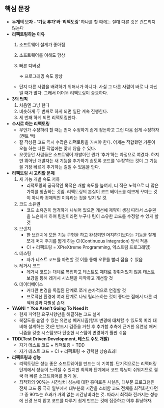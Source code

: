 ## 핵심 문장

- **두개의 모자 - ‘기능 추가’와 ‘리팩토링’**
  하나를 할 때에는 절대 다른 것은 건드리지 않는다
- **리팩토링하는 이유**
  1. 소프트웨어 설계가 좋아짐
  2. 소프트웨어를 이해도 향상
  3. 빠른 디버깅

     ⇒ 프로그래밍 속도 향상
  - 단지 다른 사람을 배려하기 위해서가 아니다. 사실 그 다른 사람이 바로 나 자신일 때가 많다. 그래서 더더욱 리팩토링이 중요하다.
- **3의 법칙**
  1. 처음엔 그냥 한다
  2. 비슷하게 두 번째로 하게 되면 일단 계속 진행한다.
  3. 세 번째 하게 되면 리팩토링한다.
- **수시로 하는 리팩토링**
  - 무언가 수정하려 할 때는 먼저 수정하기 쉽게 정돈하고 그런 다음 쉽게 수정하자 (켄트 백)
  - 잘 작성된 코드 역시 수많은 리팩토링을 거쳐야 한다. 어제는 적합했던 기준이 오늘 하는 다른 작업에는 맞지 않을 수 있다.
  - 오랫동안 사람들은 소프트웨어 개발이란 뭔가 ‘추가’하는 과정으로 여겼다.
    하지만 뛰어난 개발자는 새 기능을 추가하기 쉽도록 코드를 ‘수정’하는 것이 그 기능을 가장 빠르게 추가하는 길일 수 있음을 안다.
- **리팩토링 시 고려할 문제**
  1. 새 기능 개발 속도 저하
     - 리팩토링의 궁극적인 목적은 개발 속도를 높여서, 더 적은 노력으로 더 많은 가치를 창출하는 것임.
       리팩토링의 본질이 코드 베이스를 예쁘게 꾸미는 것이 아니라 경제적인 이유라는 것을 잊지 말 것.
  2. 코드 소유권
     - 코드 소유권이 엄격하게 나뉘어 있으면 개선에 제약이 생김
       따라서 소유권을 느슨하게 하여 팀원이라면 누구나 팀이 소유한 코드를 수정할 수 있게 할 것
  3. 브랜치
     - 한 브랜치에 모든 기능 구현을 하고 완성되면 머지하기보다는
       기능을 잘게 쪼개 머지 주기를 짧게 하는 CI(Continuous Integration) 방식 적용
     - CI + 리팩토링 = XP(eXtreme Programming, 익스트림 프로그래밍)
  4. 테스팅
     - 자가 테스트 코드를 마련할 것
       이를 통해 오류를 빨리 잡을 수 있음
  5. 레거시 코드
     - 레거시 코드는 대체로 복잡하고 테스트도 제대로 갖춰져있지 않음
       테스트 보강을 통해 레거시 시스템을 파악하고 개선할 것
  6. 데이터베이스
     - 커다란 변경을 독립된 단계로 쪼개 순차적으로 연결할 것
     - 프로덕션 환경에 여러 단계로 나눠 릴리스하는 것이 좋다는 점에서 다른 리팩터링과 차별성 존재
- **YAGNI = You Aren’t Going To Need It**
  - 현재 파악한 요구사항만을 해결하는 코드 설계
  - 복잡도를 높일 수 있는 유연성 메커니즘(향후 변경에 대처할 수 있도록 미리 대비해 설계하는 것)은 반드시 검증을 거친 후 추가함
    추측에 근거한 유연성 매커니즘을 갖춘 시스템보다 단순한 시스템이 변경하기 훨씬 쉬움
- **TDD(Test Driven Development, 테스트 주도 개발)**
  - 자가 테스트 코드 + 리팩토링 = TDD
  - 자가 테스트 코드 + CI + 리팩토링 ⇒ 강력한 상승효과!
- **리팩토링과 성능**
  - 리팩토링은 성능 좋은 소프트웨어를 만드는 데 기여함.
    단기적으로는 리팩터링 단계에서 성능이 느려질 수 있지만 최적화 단계에서 코드 튜닝이 쉬워지므로 결국 더 빠른 소프트웨어를 얻게 됨.
  - 최적화의 90%는 시간낭비
    성능에 대한 흥미로운 사실은, 대부분 프로그램은 전체 코드 중 극히 일부에서 대부분의 시간을 소비함
    코드 전체를 최적화한다면 그 중 90%는 효과가 거의 없는 시간낭비라는 것.
    따라서 최적화 전까지는 성능에 신경 쓰지 않고 코드를 다루기 쉽게 만드는 것에 집중하고 이후 튜닝하자.
